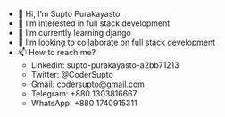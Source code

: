 - 👋 Hi, I’m Supto Purakayasto
- 👀 I’m interested in full stack development
- 🌱 I’m currently learning django
- 💞️ I’m looking to collaborate on full stack development
- 📫 How to reach me?
  * Linkedin: supto-purakayasto-a2bb71213
  * Twitter: @CoderSupto
  * Gmail: codersupto@gmail.com
  * Telegram: +880 1303816667
  * WhatsApp: +880 1740915311


<!---
supto11/supto11 is a ✨ special ✨ repository because its `README.md` (this file) appears on your GitHub profile.
You can click the Preview link to take a look at your changes.
--->
